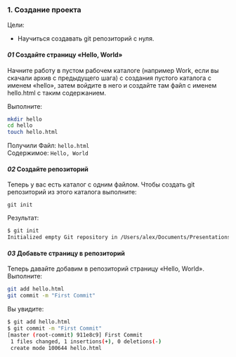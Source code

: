 ### 1. Создание проекта

Цели:
   * Научиться создавать git репозиторий с нуля.



#### *01* Создайте страницу «Hello, World»

Начните работу в пустом рабочем каталоге (например Work, если вы скачали архив с предыдущего шага) с создания пустого каталога с именем «hello», затем войдите в него и создайте там файл с именем hello.html с таким содержанием.

Выполните:
```bash
mkdir hello
cd hello
touch hello.html
```

Получили Файл: `hello.html`  
Cодержимое: `Hello, World`



#### *02* Создайте репозиторий

Теперь у вас есть каталог с одним файлом. Чтобы создать git репозиторий из этого каталога выполните:

```git
git init
```

Результат:
```bash
$ git init
Initialized empty Git repository in /Users/alex/Documents/Presentations/githowto/auto/hello/.git/
```


#### *03* Добавьте страницу в репозиторий

Теперь давайте добавим в репозиторий страницу «Hello, World».
Выполните:
```bash 
git add hello.html
git commit -m "First Commit"
```


Вы увидите:
```bash
$ git add hello.html
$ git commit -m "First Commit"
[master (root-commit) 911e8c9] First Commit
 1 files changed, 1 insertions(+), 0 deletions(-)
 create mode 100644 hello.html
```


